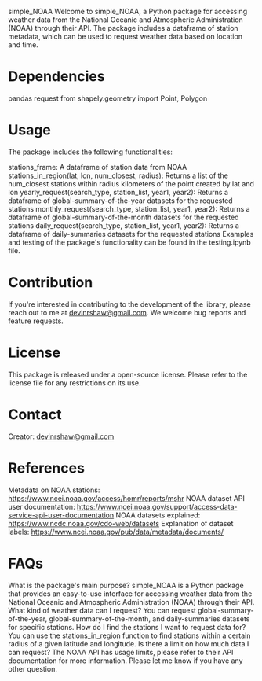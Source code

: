 simple_NOAA
Welcome to simple_NOAA, a Python package for accessing weather data from the National Oceanic and Atmospheric Administration (NOAA) through their API. The package includes a dataframe of station metadata, which can be used to request weather data based on location and time.

# Dependencies
pandas
request
from shapely.geometry import Point, Polygon
# Usage
The package includes the following functionalities:

stations_frame: A dataframe of station data from NOAA
stations_in_region(lat, lon, num_closest, radius): Returns a list of the num_closest stations within radius kilometers of the point created by lat and lon
yearly_request(search_type, station_list, year1, year2): Returns a dataframe of global-summary-of-the-year datasets for the requested stations
monthly_request(search_type, station_list, year1, year2): Returns a dataframe of global-summary-of-the-month datasets for the requested stations
daily_request(search_type, station_list, year1, year2): Returns a dataframe of daily-summaries datasets for the requested stations
Examples and testing of the package's functionality can be found in the testing.ipynb file.

# Contribution
If you're interested in contributing to the development of the library, please reach out to me at devinrshaw@gmail.com. We welcome bug reports and feature requests.

# License
This package is released under a open-source license. Please refer to the license file for any restrictions on its use.

# Contact
Creator: devinrshaw@gmail.com

# References
Metadata on NOAA stations: https://www.ncei.noaa.gov/access/homr/reports/mshr
NOAA dataset API user documentation: https://www.ncei.noaa.gov/support/access-data-service-api-user-documentation
NOAA datasets explained: https://www.ncdc.noaa.gov/cdo-web/datasets
Explanation of dataset labels: https://www.ncei.noaa.gov/pub/data/metadata/documents/
# FAQs
What is the package's main purpose?
simple_NOAA is a Python package that provides an easy-to-use interface for accessing weather data from the National Oceanic and Atmospheric Administration (NOAA) through their API.
What kind of weather data can I request?
You can request global-summary-of-the-year, global-summary-of-the-month, and daily-summaries datasets for specific stations.
How do I find the stations I want to request data for?
You can use the stations_in_region function to find stations within a certain radius of a given latitude and longitude.
Is there a limit on how much data I can request?
The NOAA API has usage limits, please refer to their API documentation for more information.
Please let me know if you have any other question.
